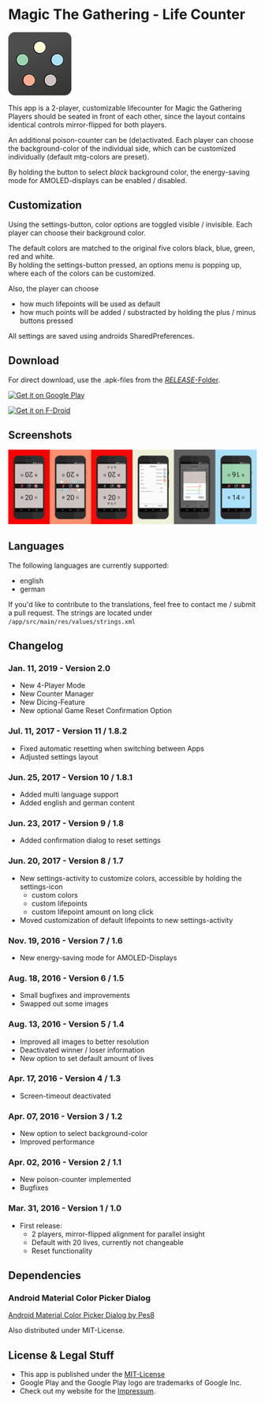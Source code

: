 # Magic The Gathering - Life Counter

![Icon](ASSETS/icon_small.png)

This app is a 2-player, customizable lifecounter for Magic the Gathering
Players should be seated in front of each other, since the layout contains identical controls mirror-flipped for both players.

An additional poison-counter can be (de)activated.
Each player can choose the background-color of the individual side, which can be customized individually (default mtg-colors are preset).

By holding the button to select *black* background color, the energy-saving mode for AMOLED-displays can be enabled / disabled.

## Customization

Using the settings-button, color options are toggled visible / invisible. Each player can choose their background color.

The default colors are matched to the original five colors black, blue, green, red and white.  
By holding the settings-button pressed, an options menu is popping up, where each of the colors can be customized.

Also, the player can choose

 * how much lifepoints will be used as default
 * how much points will be added / substracted by holding the plus / minus buttons pressed

All settings are saved using androids SharedPreferences.

## Download

For direct download, use the .apk-files from the [*RELEASE*-Folder](./RELEASE).

<a href="https://play.google.com/store/apps/details?id=com.marceljurtz.lifecounter"><img src="https://raw.githubusercontent.com/MarcelJurtz/MTG_LifeCounter/master/ASSETS/google-play-badge.png" width="200" alt="Get it on Google Play"></a>

<a href="https://f-droid.org/packages/com.marceljurtz.lifecounter/"><img src="https://raw.githubusercontent.com/MarcelJurtz/MTG_LifeCounter/master/ASSETS/fdroid-badge.png" width="200" alt="Get it on F-Droid"></a>

## Screenshots

![Screenshots](ASSETS/screenshots.png)

## Languages

The following languages are currently supported:

* english
* german

If you'd like to contribute to the translations, feel free to contact me / submit a pull request.
The strings are located under ```/app/src/main/res/values/strings.xml```

## Changelog

### Jan. 11, 2019 - Version 2.0

* New 4-Player Mode
* New Counter Manager
* New Dicing-Feature
* New optional Game Reset Confirmation Option

### Jul. 11, 2017 - Version 11 / 1.8.2

* Fixed automatic resetting when switching between Apps
* Adjusted settings layout

### Jun. 25, 2017 - Version 10 / 1.8.1

* Added multi language support
* Added english and german content

### Jun. 23, 2017 - Version 9 / 1.8

* Added confirmation dialog to reset settings

### Jun. 20, 2017 - Version 8 / 1.7

* New settings-activity to customize colors, accessible by holding the settings-icon
  * custom colors
  * custom lifepoints
  * custom lifepoint amount on long click
* Moved customization of default lifepoints to new settings-activity

### Nov. 19, 2016 - Version 7 / 1.6

* New energy-saving mode for AMOLED-Displays

### Aug. 18, 2016 - Version 6 / 1.5

* Small bugfixes and improvements
* Swapped out some images

### Aug. 13, 2016 - Version 5 / 1.4

* Improved all images to better resolution
* Deactivated winner / loser information
* New option to set default amount of lives

### Apr. 17, 2016 - Version 4 / 1.3

* Screen-timeout deactivated

### Apr. 07, 2016 - Version 3 / 1.2

* New option to select background-color
* Improved performance

### Apr. 02, 2016 - Version 2 / 1.1

* New poison-counter implemented
* Bugfixes

### Mar. 31, 2016 - Version 1 / 1.0

* First release:
  * 2 players, mirror-flipped alignment for parallel insight
  * Default with 20 lives, currently not changeable
  * Reset functionality

## Dependencies

### Android Material Color Picker Dialog

[Android Material Color Picker Dialog by Pes8](https://github.com/Pes8/android-material-color-picker-dialog)

Also distributed under MIT-License.

## License & Legal Stuff

* This app is published under the [MIT-License](LICENSE)
* Google Play and the Google Play logo are trademarks of Google Inc.
* Check out my website for the [Impressum](https://mjurtz.com/Impressum.html).